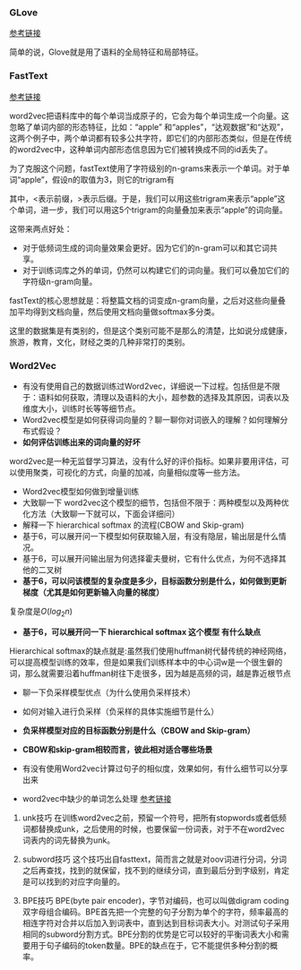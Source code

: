 
### GLove

<a href='https://zhuanlan.zhihu.com/p/42073620' target='_blank'>参考链接</a>

简单的说，Glove就是用了语料的全局特征和局部特征。


### FastText

<a href='https://zhuanlan.zhihu.com/p/32965521' target='_blank'>参考链接</a>

word2vec把语料库中的每个单词当成原子的，它会为每个单词生成一个向量。这忽略了单词内部的形态特征，比如：“apple” 和“apples”，“达观数据”和“达观”，这两个例子中，两个单词都有较多公共字符，即它们的内部形态类似，但是在传统的word2vec中，这种单词内部形态信息因为它们被转换成不同的id丢失了。

为了克服这个问题，fastText使用了字符级别的n-grams来表示一个单词。对于单词“apple”，假设n的取值为3，则它的trigram有

其中，<表示前缀，>表示后缀。于是，我们可以用这些trigram来表示“apple”这个单词，进一步，我们可以用这5个trigram的向量叠加来表示“apple”的词向量。

这带来两点好处：

- 对于低频词生成的词向量效果会更好。因为它们的n-gram可以和其它词共享。
- 对于训练词库之外的单词，仍然可以构建它们的词向量。我们可以叠加它们的字符级n-gram向量。

fastText的核心思想就是：将整篇文档的词变成n-gram向量，之后对这些向量叠加平均得到文档向量，然后使用文档向量做softmax多分类。

这里的数据集是有类别的，但是这个类别可能不是那么的清楚，比如说分成健康，旅游，教育，文化，财经之类的几种非常打的类别。

### Word2Vec

- 有没有使用自己的数据训练过Word2vec，详细说一下过程。包括但是不限于：语料如何获取，清理以及语料的大小，超参数的选择及其原因，词表以及维度大小，训练时长等等细节点。
- Word2vec模型是如何获得词向量的？聊一聊你对词嵌入的理解？如何理解分布式假设？
- **如何评估训练出来的词向量的好坏**

word2vec是一种无监督学习算法，没有什么好的评价指标。如果非要用评估，可以使用聚类，可视化的方式，向量的加减，向量相似度等一些方法。

- Word2vec模型如何做到增量训练
- 大致聊一下 word2vec这个模型的细节，包括但不限于：两种模型以及两种优化方法（大致聊一下就可以，下面会详细问）
- 解释一下 hierarchical softmax 的流程(CBOW and Skip-gram)
- 基于6，可以展开问一下模型如何获取输入层，有没有隐层，输出层是什么情况。
- 基于6，可以展开问输出层为何选择霍夫曼树，它有什么优点，为何不选择其他的二叉树
- **基于6，可以问该模型的复杂度是多少，目标函数分别是什么，如何做到更新梯度（尤其是如何更新输入向量的梯度）**

复杂度是$O(log_2 n)$


- **基于6，可以展开问一下 hierarchical softmax 这个模型 有什么缺点**


Hierarchical softmax的缺点就是:虽然我们使用huffman树代替传统的神经网络，可以提高模型训练的效率，但是如果我们训练样本中的中心词w是一个很生僻的词，那么就需要沿着huffman树往下走很多，因为越是高频的词，越是靠近根节点


- 聊一下负采样模型优点（为什么使用负采样技术）
- 如何对输入进行负采样（负采样的具体实施细节是什么）
- **负采样模型对应的目标函数分别是什么（CBOW and Skip-gram）**
- **CBOW和skip-gram相较而言，彼此相对适合哪些场景**
- 有没有使用Word2vec计算过句子的相似度，效果如何，有什么细节可以分享出来


- word2vec中缺少的单词怎么处理
<a href='' target='_blank'>参考链接</a>

1. unk技巧
   在训练word2vec之前，预留一个<unk>符号，把所有stopwords或者低频词都替换成unk，之后使用的时候，也要保留一份词表，对于不在word2vec词表内的词先替换为unk。
   
2. subword技巧
   这个技巧出自fasttext，简而言之就是对oov词进行分词，分词之后再查找，找到的就保留，找不到的继续分词，直到最后分到字级别，肯定是可以找到的对应字向量的。
   
3. BPE技巧
   BPE(byte pair encoder)，字节对编码，也可以叫做digram coding双字母组合编码。BPE首先把一个完整的句子分割为单个的字符，频率最高的相连字符对合并以后加入到词表中，直到达到目标词表大小。对测试句子采用相同的subword分割方式。BPE分割的优势是它可以较好的平衡词表大小和需要用于句子编码的token数量。BPE的缺点在于，它不能提供多种分割的概率。
